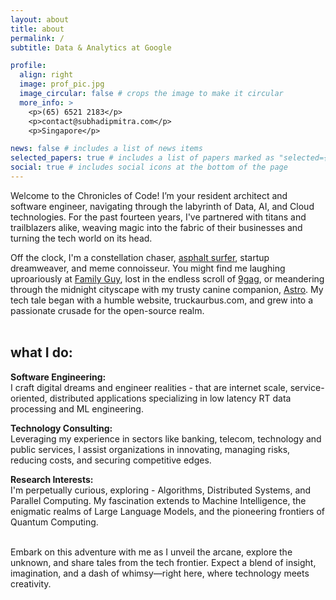 ```yaml
---
layout: about
title: about
permalink: /
subtitle: Data & Analytics at Google

profile:
  align: right
  image: prof_pic.jpg
  image_circular: false # crops the image to make it circular
  more_info: >
    <p>(65) 6521 2183</p>
    <p>contact@subhadipmitra.com</p>
    <p>Singapore</p>

news: false # includes a list of news items
selected_papers: true # includes a list of papers marked as "selected={true}"
social: true # includes social icons at the bottom of the page
---
```

Welcome to the Chronicles of Code! I’m your resident architect and software engineer, navigating through the labyrinth of Data, AI, and Cloud technologies. For the past fourteen years, I've partnered with titans and trailblazers alike, weaving magic into the fabric of their businesses and turning the tech world on its head.

Off the clock, I'm a constellation chaser, [asphalt surfer](https://youtu.be/hepFlpCdTgU?si=hCVeZfF1x5xmOKUe&t=82), startup dreamweaver, and meme connoisseur. You might find me laughing uproariously at [Family Guy](https://youtu.be/y1CotE1_Q4M?si=-PbJel0rtajfQPAW&t=68), lost in the endless scroll of [9gag](https://9gag.com/), or meandering through the midnight cityscape with my trusty canine companion, [Astro](assets/img/astro.jpg). My tech tale began with a humble website, truckaurbus.com, and grew into a passionate crusade for the open-source realm.
<br />
<br />

## what I do:

**Software Engineering:**  
I craft digital dreams and engineer realities - that are internet scale, service-oriented, distributed applications specializing in low latency RT data processing and ML engineering.
<br />

**Technology Consulting:**  
Leveraging my experience in sectors like banking, telecom, technology and public services, I assist organizations in innovating, managing risks, reducing costs, and securing competitive edges.
<br />

**Research Interests:**  
I'm perpetually curious, exploring - Algorithms, Distributed Systems, and Parallel Computing. My fascination extends to Machine Intelligence, the enigmatic realms of Large Language Models, and the pioneering frontiers of Quantum Computing.
<br />
<br />

Embark on this adventure with me as I unveil the arcane, explore the unknown, and share tales from the tech frontier. Expect a blend of insight, imagination, and a dash of whimsy—right here, where technology meets creativity.
<br />
<br />
